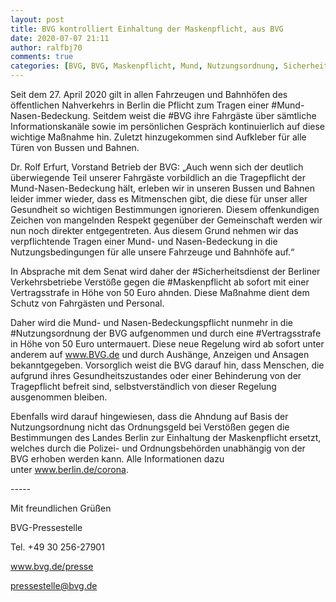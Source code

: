 ```yaml
---
layout: post
title: BVG kontrolliert Einhaltung der Maskenpflicht, aus BVG
date: 2020-07-07 21:11
author: ralfbj70
comments: true
categories: [BVG, BVG, Maskenpflicht, Mund, Nutzungsordnung, Sicherheitsdienst, Vertragsstrafe]
---
```

<p style="font-weight: 400;">Seit dem 27. April 2020 gilt in allen Fahrzeugen und Bahnhöfen des öffentlichen Nahverkehrs in Berlin die Pflicht zum Tragen einer #Mund-Nasen-Bedeckung. Seitdem weist die #BVG ihre Fahrgäste über sämtliche Informationskanäle sowie im persönlichen Gespräch kontinuierlich auf diese wichtige Maßnahme hin. Zuletzt hinzugekommen sind Aufkleber für alle Türen von Bussen und Bahnen.</p>
<p style="font-weight: 400;">Dr. Rolf Erfurt, Vorstand Betrieb der BVG: „Auch wenn sich der deutlich überwiegende Teil unserer Fahrgäste vorbildlich an die Tragepflicht der Mund-Nasen-Bedeckung hält, erleben wir in unseren Bussen und Bahnen leider immer wieder, dass es Mitmenschen gibt, die diese für unser aller Gesundheit so wichtigen Bestimmungen ignorieren. Diesem offenkundigen Zeichen von mangelnden Respekt gegenüber der Gemeinschaft werden wir nun noch direkter entgegentreten. Aus diesem Grund nehmen wir das verpflichtende Tragen einer Mund- und Nasen-Bedeckung in die Nutzungsbedingungen für alle unsere Fahrzeuge und Bahnhöfe auf.“</p>
<p style="font-weight: 400;">In Absprache mit dem Senat wird daher der #Sicherheitsdienst der Berliner Verkehrsbetriebe Verstöße gegen die #Maskenpflicht ab sofort mit einer Vertragsstrafe in Höhe von 50 Euro ahnden. Diese Maßnahme dient dem Schutz von Fahrgästen und Personal.</p>
<p style="font-weight: 400;">Daher wird die Mund- und Nasen-Bedeckungspflicht nunmehr in die #Nutzungsordnung der BVG aufgenommen und durch eine #Vertragsstrafe in Höhe von 50 Euro untermauert. Diese neue Regelung wird ab sofort unter anderem auf <a href="http://www.bvg.de/" data-saferedirecturl="https://www.google.com/url?q=http://www.BVG.de&amp;source=gmail&amp;ust=1595616445743000&amp;usg=AFQjCNEdvhgBXFiDHaZsw9OcWRnIPkvYMQ">www.BVG.de</a> und durch Aushänge, Anzeigen und Ansagen bekanntgegeben. Vorsorglich weist die BVG darauf hin, dass Menschen, die aufgrund ihres Gesundheitszustandes oder einer Behinderung von der Tragepflicht befreit sind, selbstverständlich von dieser Regelung ausgenommen bleiben.</p>
<p style="font-weight: 400;">Ebenfalls wird darauf hingewiesen, dass die Ahndung auf Basis der Nutzungsordnung nicht das Ordnungsgeld bei Verstößen gegen die Bestimmungen des Landes Berlin zur Einhaltung der Maskenpflicht ersetzt, welches durch die Polizei- und Ordnungsbehörden unabhängig von der BVG erhoben werden kann. Alle Informationen dazu unter <a href="http://www.berlin.de/corona" data-saferedirecturl="https://www.google.com/url?q=http://www.berlin.de/corona&amp;source=gmail&amp;ust=1595616445743000&amp;usg=AFQjCNH4Hi2C61YWdt9vKbBtvGw-1GDIUw">www.berlin.de/corona</a>.</p>
<p style="font-weight: 400;">-----</p>
<p style="font-weight: 400;">Mit freundlichen Grüßen</p>
<p style="font-weight: 400;">BVG-Pressestelle</p>
<p style="font-weight: 400;">Tel. +49 30 256-27901</p>
<p style="font-weight: 400;"><a href="http://www.bvg.de/presse" data-saferedirecturl="https://www.google.com/url?q=http://www.bvg.de/presse&amp;source=gmail&amp;ust=1595616445743000&amp;usg=AFQjCNE6UPRmtgl4o3jgnzos9W-1hatKkw">www.bvg.de/presse</a></p>
<p style="font-weight: 400;"><a href="mailto:pressestelle@bvg.de">pressestelle@bvg.de</a></p>
